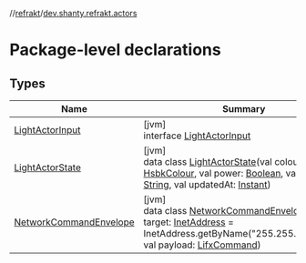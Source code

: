 //[refrakt](../../index.md)/[dev.shanty.refrakt.actors](index.md)

# Package-level declarations

## Types

| Name | Summary |
|---|---|
| [LightActorInput](-light-actor-input/index.md) | [jvm]<br>interface [LightActorInput](-light-actor-input/index.md) |
| [LightActorState](-light-actor-state/index.md) | [jvm]<br>data class [LightActorState](-light-actor-state/index.md)(val colour: [HsbkColour](../dev.shanty.refrakt.models/-hsbk-colour/index.md), val power: [Boolean](https://kotlinlang.org/api/latest/jvm/stdlib/kotlin/-boolean/index.html), val label: [String](https://kotlinlang.org/api/latest/jvm/stdlib/kotlin/-string/index.html), val updatedAt: [Instant](https://docs.oracle.com/javase/8/docs/api/java/time/Instant.html)) |
| [NetworkCommandEnvelope](-network-command-envelope/index.md) | [jvm]<br>data class [NetworkCommandEnvelope](-network-command-envelope/index.md)(val target: [InetAddress](https://docs.oracle.com/javase/8/docs/api/java/net/InetAddress.html) = InetAddress.getByName(&quot;255.255.255.255&quot;), val payload: [LifxCommand](../dev.shanty.refrakt.messages/-lifx-command/index.md)) |
